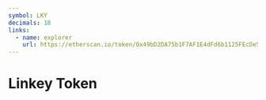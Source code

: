 ```yaml
---
symbol: LKY
decimals: 18
links:
  - name: explorer
    url: https://etherscan.io/token/0x49bD2DA75b1F7AF1E4dFd6b1125FEcDe59dBec58
---
```


# Linkey Token

